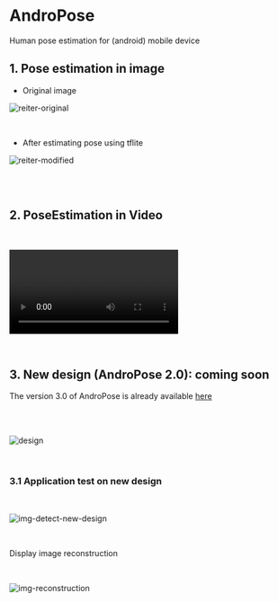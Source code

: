 # AndroPose
Human pose estimation for (android) mobile device

## 1. Pose estimation in image

- Original image

![reiter-original](imgs/reiter.jpg)

<br/>

- After estimating pose using tflite

![reiter-modified](imgs/pose.PNG)

<br/>

<br/>

## 2. PoseEstimation in Video

<br/>

![video](videos/video_output.mp4)

<br/>

## 3. New design (AndroPose 2.0): coming soon

The version 3.0 of AndroPose is already available [here](./AndroPose-V3.md)

<br/>

<br/>

![design](imgs/andro-pose-design.jpg)

<br/>

### 3.1 Application test on new design

<br/>

![img-detect-new-design](imgs/black-girl.png)

<br/>

Display image reconstruction

<br/>

![img-reconstruction](imgs/reconstruction-with-info.png)

<br/>
